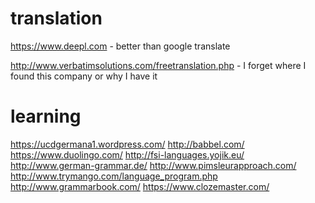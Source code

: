 # translation
https://www.deepl.com - better than google translate

http://www.verbatimsolutions.com/freetranslation.php - I forget where I found this company or why I have it

# learning

https://ucdgermana1.wordpress.com/
http://babbel.com/
https://www.duolingo.com/
http://fsi-languages.yojik.eu/
http://www.german-grammar.de/
http://www.pimsleurapproach.com/
http://www.trymango.com/language_program.php
http://www.grammarbook.com/
https://www.clozemaster.com/